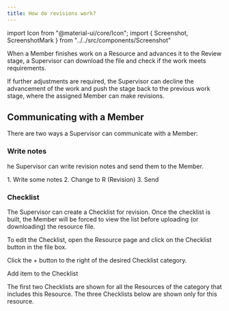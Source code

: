 ```yaml
---
title: How do revisions work?
---
```

import Icon from "@material-ui/core/Icon";
import { Screenshot, ScreenshotMark } from "../../src/components/Screenshot"

When a Member finishes work on a Resource and advances it to the Review stage, a Supervisor can download the file and check if the work meets requirements.

If further adjustments are required, the Supervisor can decline the advancement of the work and push the stage back to the previous work stage, where the assigned Member can make revisions.

<Screenshot image="/screenshot/resource_stage_approval.png">
  <ScreenshotMark x="18%" y="70%" width="25%" height="12%" textPosition="right" borderRadius="10px">
  </ScreenshotMark>
</Screenshot>

## Communicating with a Member

There are two ways a Supervisor can communicate with a Member:

### Write notes

he Supervisor can write revision notes and send them to the Member.

<Screenshot image="/screenshot/resource_note_section.png">
  <ScreenshotMark x="22%" y="20%" width="40%" height="15%" textPosition="right" borderRadius="10px">
    1. Write some notes
  </ScreenshotMark>
  <ScreenshotMark x="93.3%" y="25.3%" width="5%" height="9%" textPosition="bottom-left" borderRadius="20px">
    2. Change to R (Revision)
  </ScreenshotMark>
  <ScreenshotMark x="93.3%" y="17%" width="5%" height="9%" textPosition="top-left" borderRadius="20px">
    3. Send
  </ScreenshotMark>
</Screenshot>

### Checklist

The Supervisor can create a Checklist for revision. Once the checklist is built, the Member will be forced to view the list before uploading (or downloading) the resource file.

To edit the Checklist, open the Resource page and click on the Checklist button in the file box.

<Screenshot image="/screenshot/resource_checklist_menu.png">
  <ScreenshotMark x="76%" y="21%" width="10%" height="22%" textPosition="top" borderRadius="20px">
  </ScreenshotMark>
</Screenshot>

Click the + button to the right of the desired Checklist category.

<Screenshot image="/screenshot/resource_edit_checklist.png">
  <ScreenshotMark x="92.1%" y="54%" width="5%" height="11%" textPosition="left" borderRadius="20px">
    Add item to the Checklist
  </ScreenshotMark>
</Screenshot>

The first two Checklists are shown for all the Resources of the category that includes this Resource. The three Checklists below are shown only for this resource.